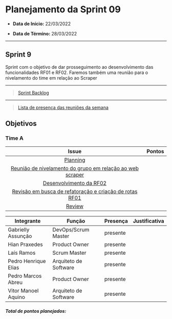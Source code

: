 # Planejamento da Sprint 09

- **Data de Início:** 22/03/2022

- **Data de Término:** 28/03/2022

---

## Sprint 9
Sprint com o objetivo de dar prosseguimento ao desenvolvimento das funcionalidades RF01 e RF02. Faremos também uma reunião para o nivelamento do time em relação ao Scraper


---

> [Sprint Backlog](https://github.com/fga-eps-mds/2021.2-Sigaa-Plus/milestone/10)

---

> [Lista de presença das reuniões da semana]()

## Objetivos
### Time A
|                                      Issue                                       | Pontos |
| :------------------------------------------------------------------------------: | :----: |
| [Planning](https://github.com/fga-eps-mds/2021.2-Sigaa-Plus/issues/192) |      
|               [Reunião de nivelamento do grupo em relação ao web scraper](https://github.com/fga-eps-mds/2021.2-Sigaa-Plus/issues/200)      |  |
|               [Desenvolvimento da RF02](https://github.com/fga-eps-mds/2021.2-Sigaa-Plus/issues/193)      |  |  
|               [Revisão em busca de refatoração e criação de rotas RF01](https://github.com/fga-eps-mds/2021.2-Sigaa-Plus/issues/198)      |  | 
|               [Review](https://github.com/fga-eps-mds/2021.2-Sigaa-Plus/issues/202)      |  | 


| Integrante|Função|Presença|Justificativa|
|--------------|-------------|-------|----------------------| 
| Gabrielly Assunção |DevOps/Scrum Master |presente | |  
| Hian Praxedes |Product Owner |presente | |  
| Laís Ramos |Scrum Master | presente| |
| Pedro Henrique Elias |Arquiteto de Software |presente | |  
| Pedro Marcos Abreu |Product Owner |presente | |
| Vitor Manoel Aquino|Arquiteto de Software |presente | |

<h4><i>Total de pontos planejados: </i></h4>
